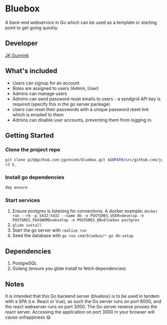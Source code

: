 # Bluebox

A back-end webservice in Go which can be used as a template or starting point to get going quickly.

## Developer

[JK Gunnink](mailto:jgunnink@gmail.com)

## What's included

*   Users can signup for an account
*   Roles are assigned to users (Admin, User)
*   Admins can manage users
*   Admins can send password reset emails to users - a sendgrid API key is required (specify this in the go server package)
*   Users can reset their passwords with a unique password reset link which is emailed to them
*   Admins can disable user accounts, preventing them from logging in.

## Getting Started

### Clone the project repo

```bash
git clone git@github.com:jgunnink/bluebox.git $GOPATH/src/github.com/jgunnink/bluebox
cd $_
```

### Install go dependencies

```bash
dep ensure
```

### Start services

1.  Ensure postgres is listening for connections. A docker example: `docker run --rm -p 5432:5432 --name db -e POSTGRES_USER=develop -e POSTGRES_PASSWORD=develop -e POSTGRES_DB=bluebox postgres`
1.  `glide install`
1.  Start the go server with `realize run`
1.  Seed the database with `go run cmd/bluebox/*.go db:setup`

## Dependencies

1.  PostgreSQL
1.  Golang (ensure you glide install to fetch dependencies)

## Notes

It is intended that this Go backend server (bluebox) is to be used in tandem with a SPA (i.e. React or Vue), as such the Go server runs on port 8000, and the react webserver runs on port 3000. The Go server reverse proxies the react server. Accessing the application on port 3000 in your browser will cause unhappiness :smiley:
